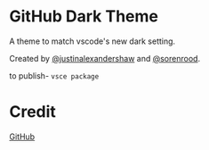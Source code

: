 # GitHub Dark Theme
A theme to match vscode's new dark setting. 

Created by [@justinalexandershaw](https://github.com/justinalexandershaw) and [@sorenrood](https://github.com/sorenrood).

to publish- `vsce package`

# Credit
[GitHub](https://github.com/github)
